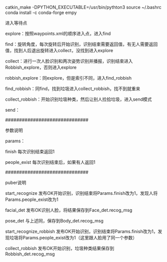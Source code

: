 catkin_make -DPYTHON_EXECUTABLE=/usr/bin/pythton3
source ~/.bashrc
conda install -c conda-forge empy

进入等待点

explore：按照waypoints.xml的顺序进入点，进入find

find：旋转角度，每次旋转后开始识别，识别结束需要返回值，有无人需要返回值，找到人后退出旋转进入collect，没找到进入explore

collect：进行一次人脸识别和两次姿势识别并播报，识别结束进入Robbish_explore，否则进入explore

robbish_explore：同explore，但是索引不同，进入find_robbish

find_robbish：同find，找到垃圾进入collect_robbish，找不到就重来

collect_robbish：开始识别垃圾种类，然后让别人捡拾垃圾，进入send模式

send：



##############################

参数说明

params：

finish 每次识别结束返回1

people_exist 每次识别结束后，如果有人返回1


##############################

puber说明

start_recognize 发布OK开始识别，识别结束将Params.finish改为1，发现人将Params.people_exist改为1

facial_det 发布OK识别人脸，将结果保存到Face_det.recog_msg

pose_det 与上述同，保存到Body_det.recog_msg

start_recognize_robbish 发布OK开始识别，识别结束将Params.finish改为1，发现垃圾将Params.people_exist改为1（这里跟人脸用了同一个参数）

collect_robbish 发布OK开始识别，垃圾种类结果保存到Robbish_det.recog_msg